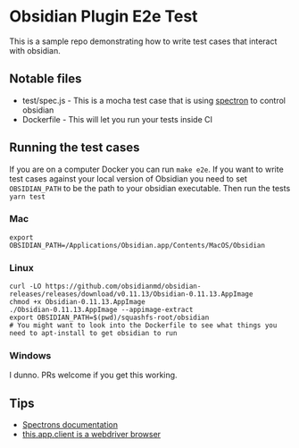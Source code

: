 # Obsidian Plugin E2e Test

This is a sample repo demonstrating how to write test cases that interact with obsidian.

## Notable files
- test/spec.js - This is a mocha test case that is using [spectron](https://www.electronjs.org/spectron) to control obsidian
- Dockerfile - This will let you run your tests inside CI

## Running the test cases

If you are on a computer Docker you can run `make e2e`. If you want to write test cases against your local version of Obsidian you need to set `OBSIDIAN_PATH` to be the path to your obsidian executable. Then run the tests `yarn test`

### Mac
```
export OBSIDIAN_PATH=/Applications/Obsidian.app/Contents/MacOS/Obsidian
```

### Linux
```
curl -LO https://github.com/obsidianmd/obsidian-releases/releases/download/v0.11.13/Obsidian-0.11.13.AppImage
chmod +x Obsidian-0.11.13.AppImage
./Obsidian-0.11.13.AppImage --appimage-extract
export OBSIDIAN_PATH=$(pwd)/squashfs-root/obsidian
# You might want to look into the Dockerfile to see what things you need to apt-install to get obsidian to run
```

### Windows
I dunno. PRs welcome if you get this working.

## Tips
- [Spectrons documentation](https://github.com/electron-userland/spectron)
- [this.app.client is a webdriver browser](https://webdriver.io/docs/api/browser/$)